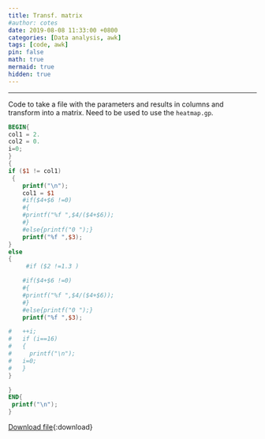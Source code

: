 ```yaml
---
title: Transf. matrix
#author: cotes
date: 2019-08-08 11:33:00 +0800
categories: [Data analysis, awk]
tags: [code, awk]
pin: false
math: true
mermaid: true
hidden: true
---
```



<hr>

Code to take a file with the parameters and results in columns and transform into a matrix. Need to be used to use the <code class="language-plaintext highlighter-rouge">heatmap.gp</code>.






```awk
BEGIN{
col1 = 2.
col2 = 0.
i=0;
}
{
if ($1 != col1)
 {
	printf("\n");
	col1 = $1
	#if($4+$6 !=0)
	#{
 	#printf("%f ",$4/($4+$6));
	#}
	#else{printf("0 ");} 
	printf("%f ",$3);
}
else 
{
     #if ($2 !=1.3 )

	#if($4+$6 !=0)
	#{
 	#printf("%f ",$4/($4+$6));
	#}
	#else{printf("0 ");} 
	printf("%f ",$3);

#   ++i;
#   if (i==16)
#   {
#	  printf("\n");
#	i=0;
#   }
}

}
END{
 printf("\n");
}
```
[Download file](/files/scripts/data_analysis/transformar_em_matriz.awk){:download}